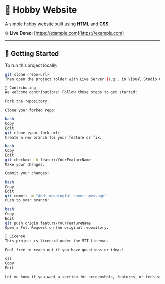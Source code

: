 # 🎨 Hobby Website

A simple hobby website built using **HTML** and **CSS**.

🌐 **Live Demo**: [https://example.com](https://example.com)

---

## 🚀 Getting Started

To run this project locally:

```bash
git clone <repo-url>
Then open the project folder with Live Server (e.g., in Visual Studio Code).

🤝 Contributing
We welcome contributions! Follow these steps to get started:

Fork the repository.

Clone your forked repo:

bash
Copy
Edit
git clone <your-fork-url>
Create a new branch for your feature or fix:

bash
Copy
Edit
git checkout -b feature/YourFeatureName
Make your changes.

Commit your changes:

bash
Copy
Edit
git commit -m "Add: meaningful commit message"
Push to your branch:

bash
Copy
Edit
git push origin feature/YourFeatureName
Open a Pull Request on the original repository.

📄 License
This project is licensed under the MIT License.

Feel free to reach out if you have questions or ideas!

css
Copy
Edit

Let me know if you want a section for screenshots, features, or tech stack info!
